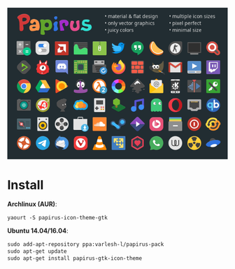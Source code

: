 <p align="center">
  <img src="https://raw.githubusercontent.com/PapirusDevelopmentTeam/papirus-icon-theme-gtk/master/preview.png" alt="preview"/>
</p>

# Install
**Archlinux (AUR)**:
```
yaourt -S papirus-icon-theme-gtk
```
**Ubuntu 14.04/16.04**:
```
sudo add-apt-repository ppa:varlesh-l/papirus-pack
sudo apt-get update
sudo apt-get install papirus-gtk-icon-theme 
```
